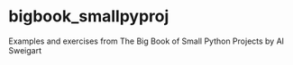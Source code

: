 # bigbook_smallpyproj
Examples and exercises from The Big Book of Small Python Projects by Al Sweigart 
